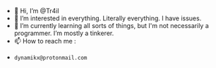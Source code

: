 - 👋 Hi, I’m @Tr4il
- 👀 I’m interested in everything. Literally everything. I have issues.
- 🌱 I’m currently learning all sorts of things, but I'm not necessarily a programmer. I’m mostly a tinkerer. 
- 📫 How to reach me :
-     dynamikx@protonmail.com
